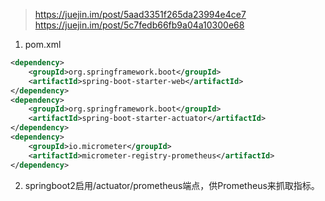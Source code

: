 > https://juejin.im/post/5aad3351f265da23994e4ce7
> https://juejin.im/post/5c7fedb66fb9a04a10300e68

1. pom.xml
```xml
<dependency>
	<groupId>org.springframework.boot</groupId>
	<artifactId>spring-boot-starter-web</artifactId>
</dependency>
<dependency>
	<groupId>org.springframework.boot</groupId>
	<artifactId>spring-boot-starter-actuator</artifactId>
</dependency>
<dependency>
	<groupId>io.micrometer</groupId>
	<artifactId>micrometer-registry-prometheus</artifactId>
</dependency>
```

2. springboot2启用/actuator/prometheus端点，供Prometheus来抓取指标。


